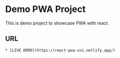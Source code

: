 # Demo PWA Project
This is demo project to showcase PWA with react.

## URL
    * [LIVE DEMO](https://react-pwa-sni.netlify.app/)
